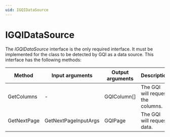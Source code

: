 ```yaml
---
uid: IGQIDataSource
---
```


# IGQIDataSource

The *IGQIDataSource* interface is the only required interface. It must be implemented for the class to be detected by GQI as a data source. This interface has the following methods:

| Method | Input arguments | Output arguments | Description |
|--|--|--|--|
| GetColumns | - | GQIColumn[] | The GQI will request the columns. |
| GetNextPage | GetNextPageInputArgs | GQIPage | The GQI will request data. |
